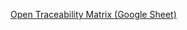 [Open Traceability Matrix (Google Sheet)]([https://docs.google.com/spreadsheets/d/your-google-sheet-link](https://docs.google.com/spreadsheets/d/1zGzMMXct7iXR2Hl-LuByJCMRJI764TVWEX56U-hjwGU/edit?usp=sharing))
